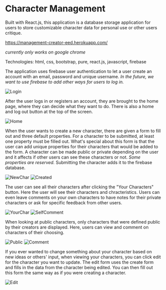 # Character Management
Built with React.js, this application is a database storage application for users to store customizable character data for personal use or other users critique.

https://management-creator-eed.herokuapp.com/

*currently only works on google chrome*

Technologies: html, css, bootstrap, pure, react.js, javascript, firebase


The application uses firebase user authentication to let a user create an account with an email, password and unique username. *In the future, we want to use firebase to add other ways for users to log in.*


![Login](/screenshots/Management-Login.PNG)

After the user logs in or registers an account, they are brought to the home page, where they can decide what they want to do. There is also a home and log out button at the top of the screen.

![Home](/screenshots/Management-Home.PNG)

When the user wants to create a new character, there are given a form to fill out and three default properties. For a character to be submitted, at least one property must be filled out. What's special about this form is that the user can add unique properties for their characters that would be added to the form. A character can be made public or private depending on the user and it affects if other users can see these characters or not. *Some properties are reserved.* Submitting the character adds it to the firebase database.

![NewChar](/screenshots/Management-Create.PNG)
![Created](/screenshots/Management-NewProp.PNG)


The user can see all their characters after clicking the "Your Characters" button. Here the user will see their characters and chracteristics. Users can even leave comments on your own characters to have notes for their private characters or ask for specific feedback from other users.

![YourChar](/screenshots/Management-YourChars.PNG)
![SelfComment](/screenshots/Management-SelfComment.PNG)


When looking at public characters, only characters that were defined public by their creators are displayed. Here, users can view and comment on characters of their choosing.

![Public](/screenshots/Management-Public.PNG)
![Comment](/screenshots/Management-Comment.PNG)


If you ever wanted to change something about your character based on new ideas or others' input, when viewing your characters, you can click edit for the character you want to update. The edit form uses the create form and fills in the data from the character being edited. You can then fill out this form the same way as if you were creating a character.

![Edit](/screenshots/Management-Edit.PNG)

